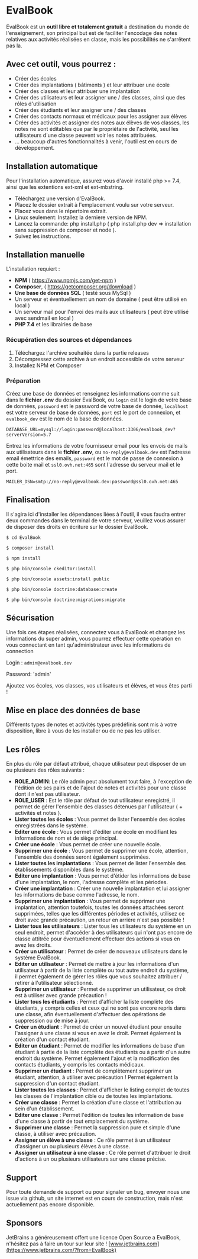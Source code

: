 # EvalBook

EvalBook est un **outil libre et totalement gratuit** a destination du monde de l'enseignement, son principal but est de faciliter l'encodage des notes
relatives aux activités réalisées en classe, mais les possibilités ne s'arrêtent pas la.

## Avec cet outil, vous pourrez :
* Créer des écoles
* Créer des implantations ( bâtiments ) et leur attribuer une école
* Créer des classes et leur attribuer une implantation
* Créer des utilisateurs et leur assigner une / des classes, ainsi que des rôles d'utilisation
* Créer des étudiants et leur assigner une / des classes
* Créer des contacts normaux et médicaux pour les assigner aux élèves
* Créer des activités et assigner des notes aux élèves de vos classes, les notes ne sont éditables que par le propriétaire de l'activité, seul les utilisateurs d'une classe peuvent voir les notes attribuées.
* ... beaucoup d'autres fonctionnalités à venir, l'outil est en cours de développement.

## Installation automatique
Pour l'installation automatique, assurez vous d'avoir installé php >= 7.4, ainsi que les extentions ext-xml et ext-mbstring.
* Téléchargez une version d'EvalBook.
* Placez le dossier extrait à l'emplacement voulu sur votre serveur.
* Placez vous dans le répertoire extrait.
* Linux seulement: Installez la derniere version de NPM.
* Lancez la commande: php install.php ( php install.php dev => installation sans suppression de composer et node ).
* Suivez les instructions.

## Installation manuelle
L'installation requiert :
* **NPM** ( https://www.npmjs.com/get-npm )
* **Composer**, ( https://getcomposer.org/download )
* **Une base de données SQL** ( testé sous MySql )
* Un serveur et éventuellement un nom de domaine ( peut être utilisé en local )
* Un serveur mail pour l'envoi des mails aux utilisateurs ( peut être utilisé avec sendmail en local )
* **PHP 7.4** et les librairies de base

### Récupération des sources et dépendances
1) Téléchargez l'archive souhaitée dans la partie releases
2) Décompressez cette archive à un endroit accessible de votre serveur
3) Installez NPM et Composer

### Préparation 
Créez une base de données et renseignez les informations comme suit dans le **fichier .env** du dossier EvalBook, ou `login` 
est le login de votre base de données, `password` est le password de votre base de donnée, `localhost` est votre serveur de base de données,
`port` est le port de connexion, et `evalbook_dev` est le nom de la base de données.

`DATABASE_URL=mysql://login:password@localhost:3306/evalbook_dev?serverVersion=5.7`

Entrez les informations de votre fournisseur email pour les envois de mails aux utilisateurs dans le **fichier .env**, ou `no-reply@evalbook.dev`
est l'adresse email émettrice des emails, `password` est le mot de passe de connexion à cette boite mail et `ssl0.ovh.net:465` sont l'adresse du serveur mail et le port.

`MAILER_DSN=smtp://no-reply@evalbook.dev:password@ssl0.ovh.net:465`

## Finalisation
Il s'agira ici d'installer les dépendances liées à l'outil, il vous faudra entrer deux commandes dans le terminal de votre serveur, veuillez
vous assurer de disposer des droits en écriture sur le dossier EvalBook.

`$ cd EvalBook`

`$ composer install`

`$ npm install`

`$ php bin/console ckeditor:install`

`$ php bin/console assets:install public`

`$ php bin/console doctrine:database:create`

`$ php bin/console doctrine:migrations:migrate`



## Sécurisation
Une fois ces étapes réalisées, connectez vous à EvalBook et changez les informations du super admin, vous pourrez effectuer
cette opération en vous connectant en tant qu'administrateur avec les informations de connection

Login : `admin@evalbook.dev`

Password: 'admin'

Ajoutez vos écoles, vos classes, vos utilisateurs et élèves, et vous êtes parti !

## Mise en place des données de base
Différents types de notes et activités types prédéfinis sont mis à votre disposition, libre à vous de les installer ou de ne pas les utiliser.

## Les rôles
En plus du rôle par défaut attribué, chaque utilisateur peut disposer de un ou plusieurs des rôles suivants : 
* **ROLE_ADMIN**: Le rôle admin peut absolument tout faire, à l'exception de l'édition de ses pairs et de l'ajout de notes et activités pour une classe dont il n'est pas utilisateur.
* **ROLE_USER** : Est le rôle par défaut de tout utilisateur enregistré, il permet de gérer l'ensemble des classes détenues par l'utilisateur ( + activités et notes ).
* **Lister toutes les écoles** : Vous permet de lister l'ensemble des écoles enregistrées dans le système.
* **Editer une école** : Vous permet d'éditer une école en modifiant les informations de nom et de siège principal.
* **Créer une école** : Vous permet de créer une nouvelle école.
* **Supprimer une école** : Vous permet de supprimer une école, attention, l'ensemble des données seront également supprimées.
* **Lister toutes les implantations** : Vous permet de lister l'ensemble des établissements disponibles dans le système.
* **Editer une implantation** : Vous permet d'étider les informations de base d'une implantation, le nom, l'adresse complète et les périodes.
* **Créer une implantation** : Créer une nouvelle implantation et lui assigner les informations de base comme l'adresse, le nom.
* **Supprimer une implantation** : Vous permet de supprimer une implantation, attention toutefois, toutes les données attachées seront supprimées, telles que les différentes périodes et activités, utilisez ce droit avec grande précaution, un retour en arrière n'est pas possible !
* **Lister tous les utilisateurs** : Lister tous les utilisateurs du système en un seul endroit, permet d'accéder à des utilisateurs qui n'ont pas encore de classe attitrée pour éventuellement effectuer des actions si vous en avez les droits.
* **Créer un utilisateur** : Permet de créer de nouveaux utilisateurs dans le système EvalBook.
* **Editer un utilisateur** : Permet de mettre à jour les informations d'un utilisateur à partir de la liste complète ou tout autre endroit du système, il permet également de gérer les rôles que vous souhaitez attribuer / retirer à l'utilisateur sélectionné.
* **Supprimer un utilisateur** : Permet de supprimer un utilisateur, ce droit est à utiliser avec grande précaution !
* **Lister tous les étudiants** : Permet d'afficher la liste complète des étudiants, y compris celles et ceux qui ne sont pas encore repris dans une classe, afin éventuellement d'affectuer des opérations de suppression ou de mise à jour.
* **Créer un étudiant** : Permet de créer un nouvel étudiant pour ensuite l'assigner à une classe si vous en avez le droit. Permet également la création d'un contact étudiant.
* **Editer un étudiant** : Permet de modifier les informations de base d'un étudiant à partie de la liste complète des étudiants ou à partir d'un autre endroit du système. Permet également l'ajout et la modification des contacts étudiants, y compris les contacts médicaux.
* **Supprimer un étudiant** : Permet de complètement supprimer un étudiant, attention, à utiliser avec précaution ! Permet également la suppression d'un contact étudiant. 
* **Lister toutes les classes** : Permet d'afficher le listing complet de toutes les classes de l'implantation cible ou de toutes les implantations.
* **Créer une classe** : Permet la création d'une classe et l'attribution au sein d'un établissement.
* **Editer une classe** : Permet l'édition de toutes les information de base d'une classe à partir de tout emplacement du système.
* **Supprimer une classe** : Permet la suppression pure et simple d'une classe, à utiliser avec précaution.
* **Assigner un élève à une classe** : Ce rôle permet à un utilisateur d'assigner un ou plusieurs élèves à une classe.
* **Assigner un utilisateur à une classe** : Ce rôle permet d'attribuer le droit d'actions à un ou plusieurs utilisateurs sur une classe précise.

## Support
Pour toute demande de support ou pour signaler un bug, envoyer nous une issue via github, un site internet est en cours de construction, mais
n'est actuellement pas encore disponible.

## Sponsors 
JetBrains a généreusement offert une licence Open Source a EvalBook, n'hésitez pas à faire un tour sur leur site !
[www.jetbrains.com](https://www.jetbrains.com/?from=EvalBook)
